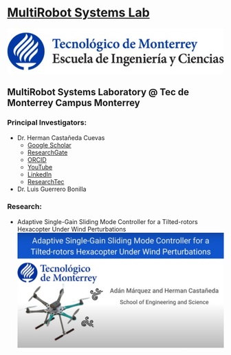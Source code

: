 # [MultiRobot Systems Lab](https://tecscience.tec.mx/es/tecnologia/laboratorio-robotica-mexico/)

<img src="https://github.com/mrsl-itesm/.github/blob/5966b32e1bf540a8b667a473c68aaf965acbbe93/TEClogo.jpeg" align="center">

## MultiRobot Systems Laboratory @ Tec de Monterrey Campus Monterrey

### Principal Investigators:

- Dr. Herman Castañeda Cuevas
  - [Google Scholar](https://scholar.google.com/citations?user=aAbtWIkAAAAJ&hl=es)
  - [ResearchGate](https://www.researchgate.net/profile/Herman-Castaneda-2)
  - [ORCID](https://orcid.org/0000-0002-2432-7740)
  - [YouTube](https://youtube.com/@mrsl-hcc?si=aqREmSmNSM_fBPs_)
  - [LinkedIn](https://www.linkedin.com/in/herman-casta%C3%B1eda-33a6a571?utm_source=share&utm_campaign=share_via&utm_content=profile&utm_medium=android_app)
  - [ResearchTec](https://research.tec.mx/vivo-tec/display/PID_292306)
- Dr. Luis Guerrero Bonilla

### Research:

* Adaptive Single-Gain Sliding Mode Controller for a Tilted-rotors Hexacopter Under Wind Perturbations
[![Adaptive Single-Gain Sliding Mode Controller for a Tilted-rotors Hexacopter Under Wind Perturbations](https://github.com/mrsl-itesm/.github/blob/2b1798a774fb1a74f1512b67c13fd0057f1394d7/mini_adan.png)](https://www.youtube.com/watch?v=6Lxd_NiaSbQ)

